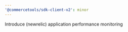 ```yaml
---
'@commercetools/sdk-client-v2': minor
---
```


Introduce (newrelic) application performance monitoring
